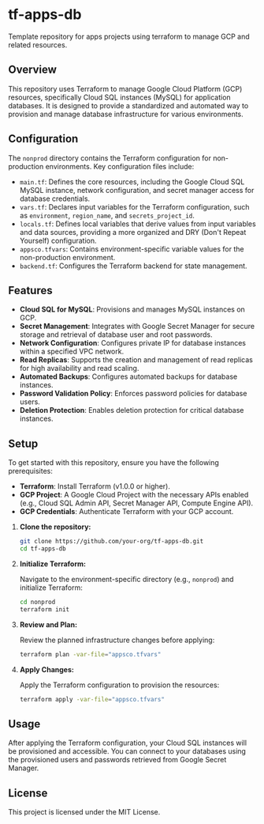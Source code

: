 # tf-apps-db
Template repository for apps projects using terraform to manage GCP and related resources.

## Overview

This repository uses Terraform to manage Google Cloud Platform (GCP) resources, specifically Cloud SQL instances (MySQL) for application databases. It is designed to provide a standardized and automated way to provision and manage database infrastructure for various environments.

## Configuration

The `nonprod` directory contains the Terraform configuration for non-production environments. Key configuration files include:

- `main.tf`: Defines the core resources, including the Google Cloud SQL MySQL instance, network configuration, and secret manager access for database credentials.
- `vars.tf`: Declares input variables for the Terraform configuration, such as `environment`, `region_name`, and `secrets_project_id`.
- `locals.tf`: Defines local variables that derive values from input variables and data sources, providing a more organized and DRY (Don't Repeat Yourself) configuration.
- `appsco.tfvars`: Contains environment-specific variable values for the non-production environment.
- `backend.tf`: Configures the Terraform backend for state management.

## Features

- **Cloud SQL for MySQL**: Provisions and manages MySQL instances on GCP.
- **Secret Management**: Integrates with Google Secret Manager for secure storage and retrieval of database user and root passwords.
- **Network Configuration**: Configures private IP for database instances within a specified VPC network.
- **Read Replicas**: Supports the creation and management of read replicas for high availability and read scaling.
- **Automated Backups**: Configures automated backups for database instances.
- **Password Validation Policy**: Enforces password policies for database users.
- **Deletion Protection**: Enables deletion protection for critical database instances.

## Setup

To get started with this repository, ensure you have the following prerequisites:

- **Terraform**: Install Terraform (v1.0.0 or higher).
- **GCP Project**: A Google Cloud Project with the necessary APIs enabled (e.g., Cloud SQL Admin API, Secret Manager API, Compute Engine API).
- **GCP Credentials**: Authenticate Terraform with your GCP account.

1. **Clone the repository:**

   ```bash
   git clone https://github.com/your-org/tf-apps-db.git
   cd tf-apps-db
   ```

2. **Initialize Terraform:**

   Navigate to the environment-specific directory (e.g., `nonprod`) and initialize Terraform:

   ```bash
   cd nonprod
   terraform init
   ```

3. **Review and Plan:**

   Review the planned infrastructure changes before applying:

   ```bash
   terraform plan -var-file="appsco.tfvars"
   ```

4. **Apply Changes:**

   Apply the Terraform configuration to provision the resources:

   ```bash
   terraform apply -var-file="appsco.tfvars"
   ```

## Usage

After applying the Terraform configuration, your Cloud SQL instances will be provisioned and accessible. You can connect to your databases using the provisioned users and passwords retrieved from Google Secret Manager.

## License

This project is licensed under the MIT License.